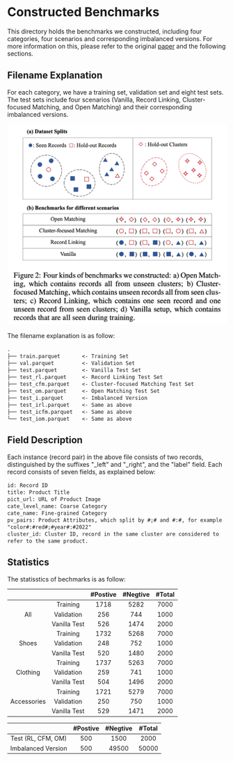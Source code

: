 # Constructed Benchmarks

This directory holds the benchmarks we constructed, including four categories, four scenarios and corresponding imbalanced versions. For more information on this, please refer to the original [paper](https://arxiv.org/abs/2205.05889) and the following sections.

## Filename Explanation

For each category, we have a training set, validation set and eight test sets. The test sets include four scenarios (Vanilla, Record Linking, Cluster-focused Matching, and Open Matching) and their corresponding imbalanced versions.

<img width="520" alt="benchmarks" src="benchmarks.png">

The filename explanation is as follow:

```
.
├── train.parquet       <- Training Set
├── val.parquet         <- Validation Set
├── test.parquet        <- Vanilla Test Set
├── test_rl.parquet     <- Record Linking Test Set
├── test_cfm.parquet    <- Cluster-focused Matching Test Set
├── test_om.parquet     <- Open Matching Test Set
├── test_i.parquet      <- Imbalanced Version
├── test_irl.parquet    <- Same as above
├── test_icfm.parquet   <- Same as above
└── test_iom.parquet    <- Same as above
```

## Field Description

Each instance (record pair) in the above file consists of two records, distinguished by the suffixes "_left" and "_right", and the "label" field. Each record consists of seven fields, as explained below:

```
id: Record ID
title: Product Title
pict_url: URL of Product Image
cate_level_name: Coarse Category
cate_name: Fine-grained Category
pv_pairs: Product Attributes, which split by #;# and #:#, for example "color#:#red#;#year#:#2022"
cluster_id: Cluster ID, record in the same cluster are considered to refer to the same product.
```

## Statistics

The statisstics of bechmarks is as follow:

<table>
<thead>
  <tr>
    <th></th>
    <th></th>
    <th>#Postive</th>
    <th>#Negtive</th>
    <th>#Total</th>
  </tr>
</thead>
<tbody align="center">
  <tr>
    <td rowspan="3">All</td>
    <td>Training</td>
    <td>1718</td>
    <td>5282</td>
    <td>7000</td>
  </tr>
  <tr>
    <td>Validation</td>
    <td>256</td>
    <td>744</td>
    <td>1000</td>
  </tr>
  <tr>
    <td>Vanilla Test</td>
    <td>526</td>
    <td>1474</td>
    <td>2000</td>
  </tr>
  <tr>
    <td rowspan="3">Shoes</td>
    <td>Training</td>
    <td>1732</td>
    <td>5268</td>
    <td>7000</td>
  </tr>
  <tr>
    <td>Validation</td>
    <td>248</td>
    <td>752</td>
    <td>1000</td>
  </tr>
  <tr>
    <td>Vanilla Test</td>
    <td>520</td>
    <td>1480</td>
    <td>2000</td>
  </tr>
  <tr>
    <td rowspan="3">Clothing</td>
    <td>Training</td>
    <td>1737</td>
    <td>5263</td>
    <td>7000</td>
  </tr>
  <tr>
    <td>Validation</td>
    <td>259</td>
    <td>741</td>
    <td>1000</td>
  </tr>
  <tr>
    <td>Vanilla Test</td>
    <td>504</td>
    <td>1496</td>
    <td>2000</td>
  </tr>
  <tr>
    <td rowspan="3">Accessories</td>
    <td>Training</td>
    <td>1721</td>
    <td>5279</td>
    <td>7000</td>
  </tr>
  <tr>
    <td>Validation<br></td>
    <td>250</td>
    <td>750</td>
    <td>1000</td>
  </tr>
  <tr>
    <td>Vanilla Test<br></td>
    <td>529</td>
    <td>1471</td>
    <td>2000</td>
  </tr>
</tbody>
</table>
<table>
<thead>
  <tr>
    <th></th>
    <th>#Postive</th>
    <th>#Negtive</th>
    <th>#Total</th>
  </tr>
</thead>
<tbody align="center">
  <tr>
    <td>Test (RL, CFM, OM)</td>
    <td>500</td>
    <td>1500</td>
    <td>2000</td>
  </tr>
  <tr>
    <td>Imbalanced Version</td>
    <td>500</td>
    <td>49500</td>
    <td>50000</td>
  </tr>
</tbody>
</table>
